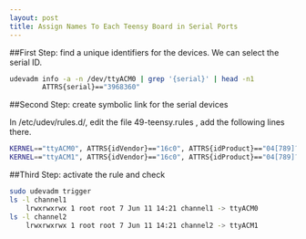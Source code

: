 ```yaml
---
layout: post
title: Assign Names To Each Teensy Board in Serial Ports
---
```


##First Step: find a unique identifiers for the devices. We can select the serial ID.


```bash
udevadm info -a -n /dev/ttyACM0 | grep '{serial}' | head -n1
        ATTRS{serial}=="3968360"
```

##Second Step: create symbolic link for the serial devices

In /etc/udev/rules.d/, edit the file 49-teensy.rules , add the following lines there.

```bash
KERNEL=="ttyACM0", ATTRS{idVendor}=="16c0", ATTRS{idProduct}=="04[789]?", ATTRS{serial}=="3968360",SYMLINK+="channel1"
KERNEL=="ttyACM1", ATTRS{idVendor}=="16c0", ATTRS{idProduct}=="04[789]?", ATTRS{serial}=="4120870",SYMLINK+="channel2"
```


##Third Step: activate the rule and check
```bash
sudo udevadm trigger
ls -l channel1
    lrwxrwxrwx 1 root root 7 Jun 11 14:21 channel1 -> ttyACM0
ls -l channel2
    lrwxrwxrwx 1 root root 7 Jun 11 14:21 channel2 -> ttyACM1

```